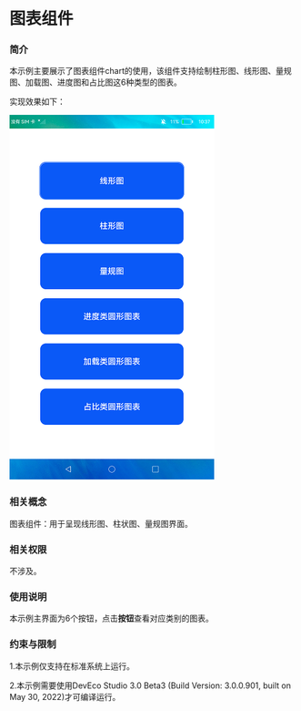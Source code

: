# 图表组件

### 简介

本示例主要展示了图表组件chart的使用，该组件支持绘制柱形图、线形图、量规图、加载图、进度图和占比图这6种类型的图表。

实现效果如下：

![](screenshots/device/main.png)

### 相关概念

图表组件：用于呈现线形图、柱状图、量规图界面。

### 相关权限

不涉及。

### 使用说明

本示例主界面为6个按钮，点击**按钮**查看对应类别的图表。

### 约束与限制

1.本示例仅支持在标准系统上运行。

2.本示例需要使用DevEco Studio 3.0 Beta3 (Build Version: 3.0.0.901, built on May 30, 2022)才可编译运行。


